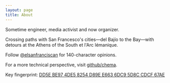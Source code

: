```yaml
---
layout: page
title: About
---
```

Sometime engineer, media activist and now organizer.

Crossing paths with San Francesco's cities—del Bajío to the Bay—with detours at the Athens of the South et l'Arc lémanique.

Follow [@elsanfranciscan](https://twitter.com/elsanfranciscan) for 140-character opinions. 

For a more technical perspective, visit [github/chema](https://github.com/chema).

Key fingerprint: [DD5E BE97 4DE5 8254 D89E  E663 6DC9 5D8C CDCF 67AE](https://pgp.mit.edu/pks/lookup?op=vindex&fingerprint=on&search=0x6DC95D8CCDCF67AE)

